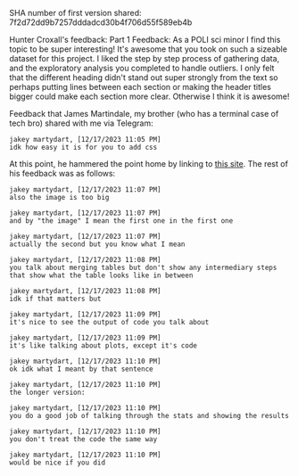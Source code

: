 SHA number of first version shared: 7f2d72dd9b7257dddadcd30b4f706d55f589eb4b

Hunter Croxall's feedback:
Part 1 Feedback: As a POLI sci minor I find this topic to be super interesting! It's awesome that you took on such a sizeable dataset for this project. I liked the step by step process of gathering data, and the exploratory analysis you completed to handle outliers. I only felt that the different heading didn't stand out super strongly from the text so perhaps putting lines between each section or making the header titles bigger could make each section more clear. Otherwise I think it is awesome!

Feedback that James Martindale, my brother (who has a terminal case of tech bro) shared with me via Telegram:
```
jakey martydart, [12/17/2023 11:05 PM]
idk how easy it is for you to add css
```
At this point, he hammered the point home by linking to [this site](http://bettermotherfuckingwebsite.com/). The rest of his feedback was as follows:
```
jakey martydart, [12/17/2023 11:07 PM]
also the image is too big
```
```
jakey martydart, [12/17/2023 11:07 PM]
and by "the image" I mean the first one in the first one
```
```
jakey martydart, [12/17/2023 11:07 PM]
actually the second but you know what I mean
```
```
jakey martydart, [12/17/2023 11:08 PM]
you talk about merging tables but don't show any intermediary steps that show what the table looks like in between
```
```
jakey martydart, [12/17/2023 11:08 PM]
idk if that matters but
```
```
jakey martydart, [12/17/2023 11:09 PM]
it's nice to see the output of code you talk about
```
```
jakey martydart, [12/17/2023 11:09 PM]
it's like talking about plots, except it's code
```
```
jakey martydart, [12/17/2023 11:10 PM]
ok idk what I meant by that sentence
```
```
jakey martydart, [12/17/2023 11:10 PM]
the longer version:
```
```
jakey martydart, [12/17/2023 11:10 PM]
you do a good job of talking through the stats and showing the results
```
```
jakey martydart, [12/17/2023 11:10 PM]
you don't treat the code the same way
```
```
jakey martydart, [12/17/2023 11:10 PM]
would be nice if you did
```
